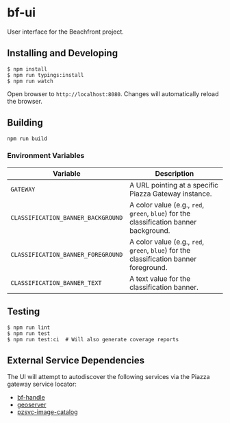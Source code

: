 # bf-ui

User interface for the Beachfront project.

## Installing and Developing

```
$ npm install
$ npm run typings:install
$ npm run watch
```

Open browser to `http://localhost:8080`.  Changes will automatically
reload the browser.

## Building

```
npm run build
```

### Environment Variables

| Variable                           | Description                                           |
|------------------------------------|-------------------------------------------------------|
| `GATEWAY`                          | A URL pointing at a specific Piazza Gateway instance. |
| `CLASSIFICATION_BANNER_BACKGROUND` | A color value (e.g., `red`, `green`, `blue`) for the classification banner background. |
| `CLASSIFICATION_BANNER_FOREGROUND` | A color value (e.g., `red`, `green`, `blue`) for the classification banner foreground. |
| `CLASSIFICATION_BANNER_TEXT`       | A text value for the classification banner. |


## Testing

```
$ npm run lint
$ npm run test
$ npm run test:ci  # Will also generate coverage reports
```


## External Service Dependencies

The UI will attempt to autodiscover the following services via the
Piazza gateway service locator:

- [bf-handle](https://github.com/venicegeo/bf-handle)
- [geoserver](http://geoserver.org)
- [pzsvc-image-catalog](https://github.com/venicegeo/pzsvc-image-catalog)
